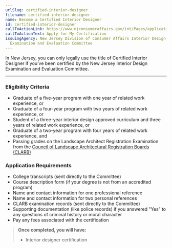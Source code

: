 ```yaml
---
urlSlug: certified-interior-designer
filename: certified-interior-designer
name: Become a Certified Interior Designer
id: certified-interior-designer
callToActionLink: https://www.njconsumeraffairs.gov/int/Pages/applications.aspx
callToActionText: Apply for My Certification
issuingAgency: New Jersey Division of Consumer Affairs Interior Design
  Examination and Evaluation Committee
---
```


In New Jersey, you can only legally use the title of Certified Interior Designer if you’ve been certified by the New Jersey Interior Design Examination and Evaluation Committee.

---

### Eligibility Criteria

- Graduate of a five-year program with one year of related work experience, or
- Graduate of a four-year program with two years of related work experience, or
- Student of a three-year interior design approved curriculum and three years of related work experience, or
- Graduate of a two-year program with four years of related work experience, and
- Passing grades on the Landscape Architect Registration Examination from the [Council of Landscape Architectural Registration Boards (CLARB)](https://www.clarb.org)

### Application Requirements

- College transcripts (sent directly to the Committee)
- Course description form (if your degree is not from an accredited program)
- Name and contact information for one professional reference
- Name and contact information for two personal references
- CLARB examination records (sent directly to the Committee)
- Supporting documentation (like police records) if you answered "Yes” to any questions of criminal history or moral character
- Pay any fees associated with the certification

> **Once completed, you will have:**
>
> - Interior designer certification
